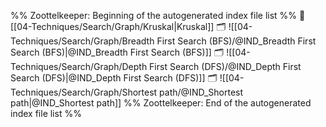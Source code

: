 %% Zoottelkeeper: Beginning of the autogenerated index file list  %%
📄 [[04-Techniques/Search/Graph/Kruskal|Kruskal]]
🗂️ ![[04-Techniques/Search/Graph/Breadth First Search (BFS)/@IND_Breadth First Search (BFS)|@IND_Breadth First Search (BFS)]]
🗂️ ![[04-Techniques/Search/Graph/Depth First Search (DFS)/@IND_Depth First Search (DFS)|@IND_Depth First Search (DFS)]]
🗂️ ![[04-Techniques/Search/Graph/Shortest path/@IND_Shortest path|@IND_Shortest path]]
%% Zoottelkeeper: End of the autogenerated index file list  %%
